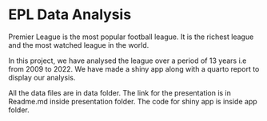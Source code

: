 # EPL Data Analysis

Premier League is the most popular football league. It is the richest league and the most watched league in the world.

In this project, we have analysed the league over a period of 13 years i.e from 2009 to 2022. We have made a shiny app along with a quarto report to display our analysis.

All the data files are in data folder. The link for the presentation is in Readme.md inside presentation folder. The code for shiny app is inside app folder.
